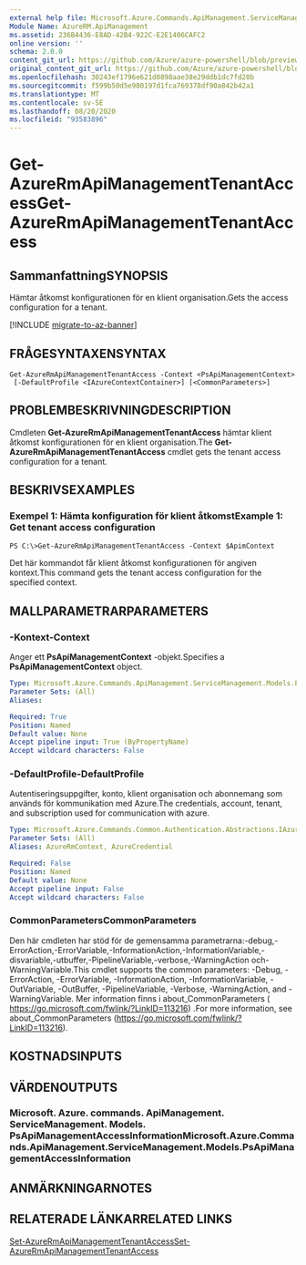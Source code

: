 ```yaml
---
external help file: Microsoft.Azure.Commands.ApiManagement.ServiceManagement.dll-Help.xml
Module Name: AzureRM.ApiManagement
ms.assetid: 236B4436-E8AD-42B4-922C-E2E1406CAFC2
online version: ''
schema: 2.0.0
content_git_url: https://github.com/Azure/azure-powershell/blob/preview/src/ResourceManager/ApiManagement/Commands.ApiManagement/help/Get-AzureRmApiManagementTenantAccess.md
original_content_git_url: https://github.com/Azure/azure-powershell/blob/preview/src/ResourceManager/ApiManagement/Commands.ApiManagement/help/Get-AzureRmApiManagementTenantAccess.md
ms.openlocfilehash: 30243ef1796e621d0898aae38e29ddb1dc7fd20b
ms.sourcegitcommit: f599b50d5e980197d1fca769378df90a842b42a1
ms.translationtype: MT
ms.contentlocale: sv-SE
ms.lasthandoff: 08/20/2020
ms.locfileid: "93583896"
---
```

# <span data-ttu-id="3a89a-101">Get-AzureRmApiManagementTenantAccess</span><span class="sxs-lookup"><span data-stu-id="3a89a-101">Get-AzureRmApiManagementTenantAccess</span></span>

## <span data-ttu-id="3a89a-102">Sammanfattning</span><span class="sxs-lookup"><span data-stu-id="3a89a-102">SYNOPSIS</span></span>
<span data-ttu-id="3a89a-103">Hämtar åtkomst konfigurationen för en klient organisation.</span><span class="sxs-lookup"><span data-stu-id="3a89a-103">Gets the access configuration for a tenant.</span></span>

[!INCLUDE [migrate-to-az-banner](../../includes/migrate-to-az-banner.md)]

## <span data-ttu-id="3a89a-104">FRÅGESYNTAXEN</span><span class="sxs-lookup"><span data-stu-id="3a89a-104">SYNTAX</span></span>

```
Get-AzureRmApiManagementTenantAccess -Context <PsApiManagementContext>
 [-DefaultProfile <IAzureContextContainer>] [<CommonParameters>]
```

## <span data-ttu-id="3a89a-105">PROBLEMBESKRIVNING</span><span class="sxs-lookup"><span data-stu-id="3a89a-105">DESCRIPTION</span></span>
<span data-ttu-id="3a89a-106">Cmdleten **Get-AzureRmApiManagementTenantAccess** hämtar klient åtkomst konfigurationen för en klient organisation.</span><span class="sxs-lookup"><span data-stu-id="3a89a-106">The **Get-AzureRmApiManagementTenantAccess** cmdlet gets the tenant access configuration for a tenant.</span></span>

## <span data-ttu-id="3a89a-107">BESKRIVS</span><span class="sxs-lookup"><span data-stu-id="3a89a-107">EXAMPLES</span></span>

### <span data-ttu-id="3a89a-108">Exempel 1: Hämta konfiguration för klient åtkomst</span><span class="sxs-lookup"><span data-stu-id="3a89a-108">Example 1: Get tenant access configuration</span></span>
```
PS C:\>Get-AzureRmApiManagementTenantAccess -Context $ApimContext
```

<span data-ttu-id="3a89a-109">Det här kommandot får klient åtkomst konfigurationen för angiven kontext.</span><span class="sxs-lookup"><span data-stu-id="3a89a-109">This command gets the tenant access configuration for the specified context.</span></span>

## <span data-ttu-id="3a89a-110">MALLPARAMETRAR</span><span class="sxs-lookup"><span data-stu-id="3a89a-110">PARAMETERS</span></span>

### <span data-ttu-id="3a89a-111">-Kontext</span><span class="sxs-lookup"><span data-stu-id="3a89a-111">-Context</span></span>
<span data-ttu-id="3a89a-112">Anger ett **PsApiManagementContext** -objekt.</span><span class="sxs-lookup"><span data-stu-id="3a89a-112">Specifies a **PsApiManagementContext** object.</span></span>

```yaml
Type: Microsoft.Azure.Commands.ApiManagement.ServiceManagement.Models.PsApiManagementContext
Parameter Sets: (All)
Aliases: 

Required: True
Position: Named
Default value: None
Accept pipeline input: True (ByPropertyName)
Accept wildcard characters: False
```

### <span data-ttu-id="3a89a-113">-DefaultProfile</span><span class="sxs-lookup"><span data-stu-id="3a89a-113">-DefaultProfile</span></span>
<span data-ttu-id="3a89a-114">Autentiseringsuppgifter, konto, klient organisation och abonnemang som används för kommunikation med Azure.</span><span class="sxs-lookup"><span data-stu-id="3a89a-114">The credentials, account, tenant, and subscription used for communication with azure.</span></span>

```yaml
Type: Microsoft.Azure.Commands.Common.Authentication.Abstractions.IAzureContextContainer
Parameter Sets: (All)
Aliases: AzureRmContext, AzureCredential

Required: False
Position: Named
Default value: None
Accept pipeline input: False
Accept wildcard characters: False
```

### <span data-ttu-id="3a89a-115">CommonParameters</span><span class="sxs-lookup"><span data-stu-id="3a89a-115">CommonParameters</span></span>
<span data-ttu-id="3a89a-116">Den här cmdleten har stöd för de gemensamma parametrarna:-debug,-ErrorAction,-ErrorVariable,-InformationAction,-InformationVariable,-disvariable,-utbuffer,-PipelineVariable,-verbose,-WarningAction och-WarningVariable.</span><span class="sxs-lookup"><span data-stu-id="3a89a-116">This cmdlet supports the common parameters: -Debug, -ErrorAction, -ErrorVariable, -InformationAction, -InformationVariable, -OutVariable, -OutBuffer, -PipelineVariable, -Verbose, -WarningAction, and -WarningVariable.</span></span> <span data-ttu-id="3a89a-117">Mer information finns i about_CommonParameters ( https://go.microsoft.com/fwlink/?LinkID=113216) .</span><span class="sxs-lookup"><span data-stu-id="3a89a-117">For more information, see about_CommonParameters (https://go.microsoft.com/fwlink/?LinkID=113216).</span></span>

## <span data-ttu-id="3a89a-118">KOSTNADS</span><span class="sxs-lookup"><span data-stu-id="3a89a-118">INPUTS</span></span>

## <span data-ttu-id="3a89a-119">VÄRDEN</span><span class="sxs-lookup"><span data-stu-id="3a89a-119">OUTPUTS</span></span>

### <span data-ttu-id="3a89a-120">Microsoft. Azure. commands. ApiManagement. ServiceManagement. Models. PsApiManagementAccessInformation</span><span class="sxs-lookup"><span data-stu-id="3a89a-120">Microsoft.Azure.Commands.ApiManagement.ServiceManagement.Models.PsApiManagementAccessInformation</span></span>

## <span data-ttu-id="3a89a-121">ANMÄRKNINGAR</span><span class="sxs-lookup"><span data-stu-id="3a89a-121">NOTES</span></span>

## <span data-ttu-id="3a89a-122">RELATERADE LÄNKAR</span><span class="sxs-lookup"><span data-stu-id="3a89a-122">RELATED LINKS</span></span>

[<span data-ttu-id="3a89a-123">Set-AzureRmApiManagementTenantAccess</span><span class="sxs-lookup"><span data-stu-id="3a89a-123">Set-AzureRmApiManagementTenantAccess</span></span>](./Set-AzureRmApiManagementTenantAccess.md)


